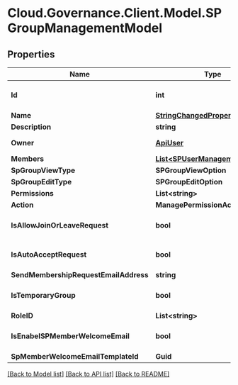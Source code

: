 # Cloud.Governance.Client.Model.SPGroupManagementModel
## Properties

Name | Type | Description | Notes
------------ | ------------- | ------------- | -------------
**Id** | **int** |  | [optional] [default to 0]
**Name** | [**StringChangedProperty**](StringChangedProperty.md) |  | [optional] 
**Description** | **string** |  | [optional] 
**Owner** | [**ApiUser**](ApiUser.md) | ApiUser model | [optional] 
**Members** | [**List&lt;SPUserManagementModel&gt;**](SPUserManagementModel.md) |  | [optional] 
**SpGroupViewType** | **SPGroupViewOption** |  | [optional] 
**SpGroupEditType** | **SPGroupEditOption** |  | [optional] 
**Permissions** | **List&lt;string&gt;** |  | [optional] 
**Action** | **ManagePermissionAction** |  | [optional] 
**IsAllowJoinOrLeaveRequest** | **bool** |  | [optional] [default to false]
**IsAutoAcceptRequest** | **bool** |  | [optional] [default to false]
**SendMembershipRequestEmailAddress** | **string** |  | [optional] 
**IsTemporaryGroup** | **bool** |  | [optional] [default to false]
**RoleID** | **List&lt;string&gt;** |  | [optional] 
**IsEnabelSPMemberWelcomeEmail** | **bool** |  | [optional] [default to false]
**SpMemberWelcomeEmailTemplateId** | **Guid** |  | [optional] 

[[Back to Model list]](../README.md#documentation-for-models) [[Back to API list]](../README.md#documentation-for-api-endpoints) [[Back to README]](../README.md)

